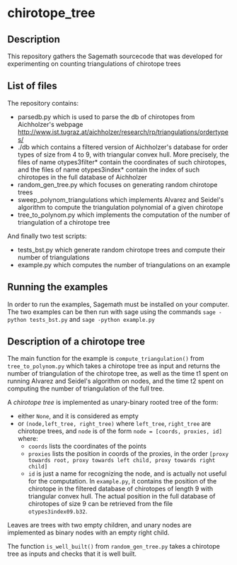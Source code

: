 # chirotope_tree
## Description
This repository gathers the Sagemath sourcecode that was developed for experimenting on counting triangulations of chirotope trees
## List of files
The repository contains:
- parsedb.py
      which is used to parse the db of chirotopes from Aichholzer's webpage http://www.ist.tugraz.at/aichholzer/research/rp/triangulations/ordertypes/
- ./db
      which contains a filtered version of Aichholzer's database for order types of size from 4 to 9, with triangular convex hull. More precisely, the files of name otypes3filter* contain the coordinates of such chirotopes, and the files of name otypes3index* contain the index of such chirotopes in the full database of Aichholzer
- random_gen_tree.py which focuses on generating random chirotope trees
- sweep_polynom_triangulations which implements Alvarez and Seidel's algorithm to compute the triangulation polynomial of a given chirotope
- tree_to_polynom.py which implements the computation of the number of triangulation of a chirotope tree

And finally two test scripts:
- tests_bst.py which generate random chirotope trees and compute their number of triangulations
- example.py which computes the number of triangulations on an example

## Running the examples
In order to run the examples, Sagemath must be installed on your computer. The two examples can be then run with sage using the commands
```sage -python tests_bst.py```
and
```sage -python example.py```

## Description of a chirotope tree

The main function for the example is `compute_triangulation()` from  `tree_to_polynom.py` which takes a chirotope tree as input and returns the number of triangulation of the chirotope tree, as well as the time t1 spent on running Alvarez and Seidel's algorithm on nodes, and the time t2 spent on computing the number of triangulation of the full tree.

A *chirotope tree* is implemented as unary-binary rooted tree of the form:
- either `None`, and it is considered as empty
- or `(node,left_tree, right_tree)` where `left_tree`, `right_tree` are chirotope trees, and `node` is of the form `node = [coords, proxies, id]` where:
  - `coords` lists the coordinates of the points
  - `proxies` lists the position in coords of the proxies, in the order `[proxy towards root, proxy towards left child, proxy towards right child]`
  - `id` is just a name for recognizing the node, and is actually not useful for the computation. In `example.py`, it contains the position of the chirotope in the filtered database of chirotopes of length 9 with triangular convex hull. The actual position in the full database of chirotopes of size 9 can be retrieved from the file `otypes3index09.b32`.

Leaves are trees with two empty children, and unary nodes are implemented as binary nodes with an empty right child.

The function `is_well_built()` from `random_gen_tree.py` takes a chirotope tree as inputs and checks that it is well built.
